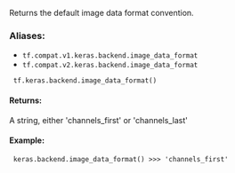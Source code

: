 
Returns the default image data format convention.
### Aliases:
- `tf.compat.v1.keras.backend.image_data_format`
- `tf.compat.v2.keras.backend.image_data_format`

```
 tf.keras.backend.image_data_format()
```
#### Returns:

A string, either 'channels_first' or 'channels_last'
#### Example:

```
 keras.backend.image_data_format() >>> 'channels_first'
```

